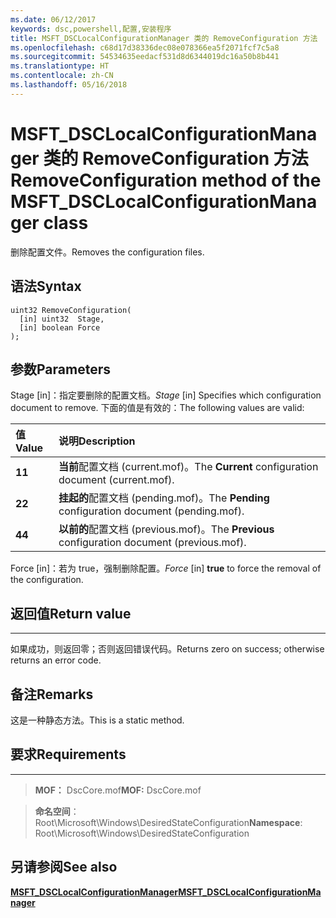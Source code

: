 ```yaml
---
ms.date: 06/12/2017
keywords: dsc,powershell,配置,安装程序
title: MSFT_DSCLocalConfigurationManager 类的 RemoveConfiguration 方法
ms.openlocfilehash: c68d17d38336dec08e078366ea5f2071fcf7c5a8
ms.sourcegitcommit: 54534635eedacf531d8d6344019dc16a50b8b441
ms.translationtype: HT
ms.contentlocale: zh-CN
ms.lasthandoff: 05/16/2018
---
```

# <a name="removeconfiguration-method-of-the-msftdsclocalconfigurationmanager-class"></a><span data-ttu-id="3f87f-103">MSFT_DSCLocalConfigurationManager 类的 RemoveConfiguration 方法</span><span class="sxs-lookup"><span data-stu-id="3f87f-103">RemoveConfiguration method of the MSFT_DSCLocalConfigurationManager class</span></span>

<span data-ttu-id="3f87f-104">删除配置文件。</span><span class="sxs-lookup"><span data-stu-id="3f87f-104">Removes the configuration files.</span></span>

<a name="syntax"></a><span data-ttu-id="3f87f-105">语法</span><span class="sxs-lookup"><span data-stu-id="3f87f-105">Syntax</span></span>
------

```mof
uint32 RemoveConfiguration(
  [in] uint32  Stage,
  [in] boolean Force
);
```

<a name="parameters"></a><span data-ttu-id="3f87f-106">参数</span><span class="sxs-lookup"><span data-stu-id="3f87f-106">Parameters</span></span>
----------

<span data-ttu-id="3f87f-107">Stage \[in\]：指定要删除的配置文档。</span><span class="sxs-lookup"><span data-stu-id="3f87f-107">*Stage* \[in\] Specifies which configuration document to remove.</span></span> <span data-ttu-id="3f87f-108">下面的值是有效的：</span><span class="sxs-lookup"><span data-stu-id="3f87f-108">The following values are valid:</span></span>

|<span data-ttu-id="3f87f-109">值</span><span class="sxs-lookup"><span data-stu-id="3f87f-109">Value</span></span> |<span data-ttu-id="3f87f-110">说明</span><span class="sxs-lookup"><span data-stu-id="3f87f-110">Description</span></span> |
|:--- |:---|
|<span data-ttu-id="3f87f-111">**1**</span><span class="sxs-lookup"><span data-stu-id="3f87f-111">**1**</span></span> | <span data-ttu-id="3f87f-112">**当前**配置文档 (current.mof)。</span><span class="sxs-lookup"><span data-stu-id="3f87f-112">The **Current** configuration document (current.mof).</span></span> |
|<span data-ttu-id="3f87f-113">**2**</span><span class="sxs-lookup"><span data-stu-id="3f87f-113">**2**</span></span> | <span data-ttu-id="3f87f-114">**挂起的**配置文档 (pending.mof)。</span><span class="sxs-lookup"><span data-stu-id="3f87f-114">The **Pending** configuration document (pending.mof).</span></span>  |
|<span data-ttu-id="3f87f-115">**4**</span><span class="sxs-lookup"><span data-stu-id="3f87f-115">**4**</span></span> | <span data-ttu-id="3f87f-116">**以前的**配置文档 (previous.mof)。</span><span class="sxs-lookup"><span data-stu-id="3f87f-116">The **Previous** configuration document (previous.mof).</span></span> |

<span data-ttu-id="3f87f-117">Force \[in\]：若为 true，强制删除配置。</span><span class="sxs-lookup"><span data-stu-id="3f87f-117">*Force* \[in\] **true** to force the removal of the configuration.</span></span>

## <a name="return-value"></a><span data-ttu-id="3f87f-118">返回值</span><span class="sxs-lookup"><span data-stu-id="3f87f-118">Return value</span></span>
------------

<span data-ttu-id="3f87f-119">如果成功，则返回零；否则返回错误代码。</span><span class="sxs-lookup"><span data-stu-id="3f87f-119">Returns zero on success; otherwise returns an error code.</span></span>

## <a name="remarks"></a><span data-ttu-id="3f87f-120">备注</span><span class="sxs-lookup"><span data-stu-id="3f87f-120">Remarks</span></span>

<span data-ttu-id="3f87f-121">这是一种静态方法。</span><span class="sxs-lookup"><span data-stu-id="3f87f-121">This is a static method.</span></span>

## <a name="requirements"></a><span data-ttu-id="3f87f-122">要求</span><span class="sxs-lookup"><span data-stu-id="3f87f-122">Requirements</span></span>
------------
><span data-ttu-id="3f87f-123">**MOF：** DscCore.mof</span><span class="sxs-lookup"><span data-stu-id="3f87f-123">**MOF:** DscCore.mof</span></span>

><span data-ttu-id="3f87f-124">**命名空间**：Root\Microsoft\Windows\DesiredStateConfiguration</span><span class="sxs-lookup"><span data-stu-id="3f87f-124">**Namespace**: Root\Microsoft\Windows\DesiredStateConfiguration</span></span>


## <a name="see-also"></a><span data-ttu-id="3f87f-125">另请参阅</span><span class="sxs-lookup"><span data-stu-id="3f87f-125">See also</span></span>


[<span data-ttu-id="3f87f-126">**MSFT_DSCLocalConfigurationManager**</span><span class="sxs-lookup"><span data-stu-id="3f87f-126">**MSFT_DSCLocalConfigurationManager**</span></span>](msft-dsclocalconfigurationmanager.md)